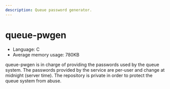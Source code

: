 ```yaml
---
description: Queue password generator.
---
```


# queue-pwgen

* Language: C
* Average memory usage: 780KB

queue-pwgen is in charge of providing the passwords used by the queue system. The passwords provided by the service are per-user and change at midnight \(server time\). The repository is private in order to protect the queue system from abuse.



